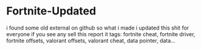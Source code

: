 # Fortnite-Updated
i found some old external on github so what i made i updated this shit for everyone if you see any sell this report it
 tags: fortnite cheat, fortnite driver, fortnite offsets, valorant offsets, valorant cheat, data pointer, data…
